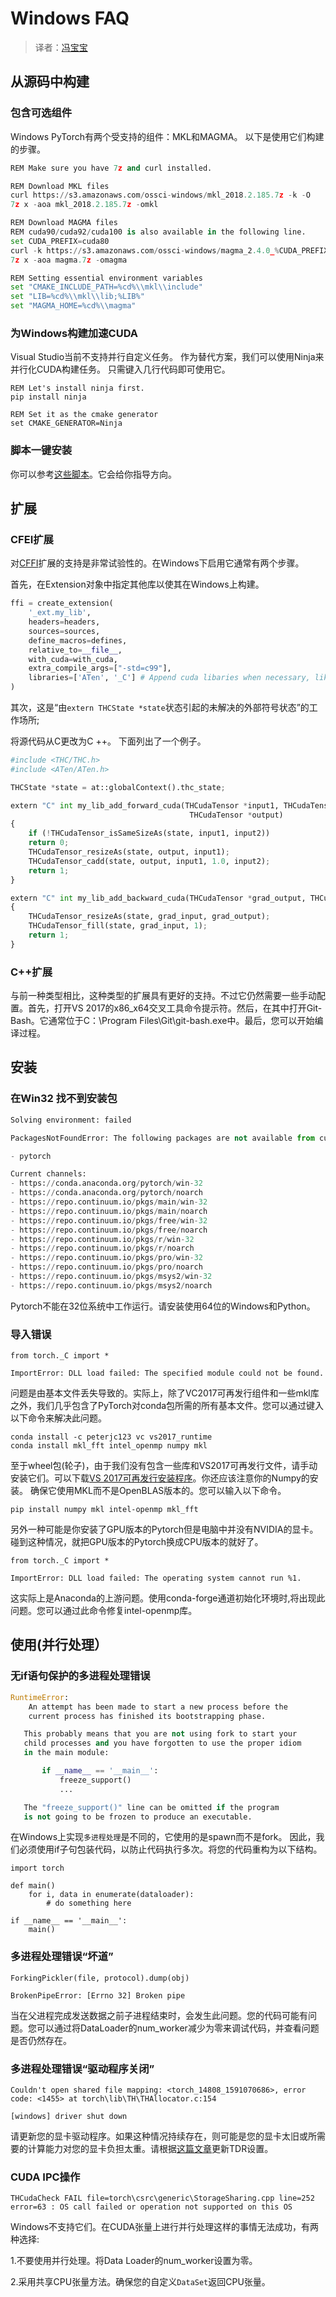 


# Windows FAQ  

> 译者：[冯宝宝](https://github.com/PEGASUS1993)

## 从源码中构建  

### 包含可选组件  

Windows PyTorch有两个受支持的组件：MKL和MAGMA。 以下是使用它们构建的步骤。  

```py
REM Make sure you have 7z and curl installed.

REM Download MKL files
curl https://s3.amazonaws.com/ossci-windows/mkl_2018.2.185.7z -k -O
7z x -aoa mkl_2018.2.185.7z -omkl

REM Download MAGMA files
REM cuda90/cuda92/cuda100 is also available in the following line.
set CUDA_PREFIX=cuda80
curl -k https://s3.amazonaws.com/ossci-windows/magma_2.4.0_%CUDA_PREFIX%_release.7z -o magma.7z
7z x -aoa magma.7z -omagma

REM Setting essential environment variables
set "CMAKE_INCLUDE_PATH=%cd%\\mkl\\include"
set "LIB=%cd%\\mkl\\lib;%LIB%"
set "MAGMA_HOME=%cd%\\magma"

```

### 为Windows构建加速CUDA  

Visual Studio当前不支持并行自定义任务。 作为替代方案，我们可以使用Ninja来并行化CUDA构建任务。 只需键入几行代码即可使用它。 

```
REM Let's install ninja first.
pip install ninja

REM Set it as the cmake generator
set CMAKE_GENERATOR=Ninja  
``` 

### 脚本一键安装  

你可以参考[这些脚本](https://github.com/peterjc123/pytorch-scripts)。它会给你指导方向。  

## 扩展 

### CFEI扩展  

对[CFFI](https://cffi.readthedocs.io/en/latest/)扩展的支持是非常试验性的。在Windows下启用它通常有两个步骤。

首先，在Extension对象中指定其他库以使其在Windows上构建。   

```py
ffi = create_extension(
    '_ext.my_lib',
    headers=headers,
    sources=sources,
    define_macros=defines,
    relative_to=__file__,
    with_cuda=with_cuda,
    extra_compile_args=["-std=c99"],
    libraries=['ATen', '_C'] # Append cuda libaries when necessary, like cudart
)

```  
其次，这是“由`extern THCState *state`状态引起的未解决的外部符号状态”的工作场所;

将源代码从C更改为C ++。 下面列出了一个例子。 

```py
#include <THC/THC.h>
#include <ATen/ATen.h>

THCState *state = at::globalContext().thc_state;

extern "C" int my_lib_add_forward_cuda(THCudaTensor *input1, THCudaTensor *input2,
                                        THCudaTensor *output)
{
    if (!THCudaTensor_isSameSizeAs(state, input1, input2))
    return 0;
    THCudaTensor_resizeAs(state, output, input1);
    THCudaTensor_cadd(state, output, input1, 1.0, input2);
    return 1;
}

extern "C" int my_lib_add_backward_cuda(THCudaTensor *grad_output, THCudaTensor *grad_input)
{
    THCudaTensor_resizeAs(state, grad_input, grad_output);
    THCudaTensor_fill(state, grad_input, 1);
    return 1;
}

```  

### C++扩展  

与前一种类型相比，这种类型的扩展具有更好的支持。不过它仍然需要一些手动配置。首先，打开VS 2017的x86_x64交叉工具命令提示符。然后，在其中打开Git-Bash。它通常位于C：\Program Files\Git\git-bash.exe中。最后，您可以开始编译过程。  

## 安装  

### 在Win32 找不到安装包  

```py
Solving environment: failed

PackagesNotFoundError: The following packages are not available from current channels:

- pytorch

Current channels:
- https://conda.anaconda.org/pytorch/win-32
- https://conda.anaconda.org/pytorch/noarch
- https://repo.continuum.io/pkgs/main/win-32
- https://repo.continuum.io/pkgs/main/noarch
- https://repo.continuum.io/pkgs/free/win-32
- https://repo.continuum.io/pkgs/free/noarch
- https://repo.continuum.io/pkgs/r/win-32
- https://repo.continuum.io/pkgs/r/noarch
- https://repo.continuum.io/pkgs/pro/win-32
- https://repo.continuum.io/pkgs/pro/noarch
- https://repo.continuum.io/pkgs/msys2/win-32
- https://repo.continuum.io/pkgs/msys2/noarch

```
Pytorch不能在32位系统中工作运行。请安装使用64位的Windows和Python。  

### 导入错误  

```
from torch._C import *

ImportError: DLL load failed: The specified module could not be found.
```

问题是由基本文件丢失导致的。实际上，除了VC2017可再发行组件和一些mkl库之外，我们几乎包含了PyTorch对conda包所需的所有基本文件。您可以通过键入以下命令来解决此问题。

```
conda install -c peterjc123 vc vs2017_runtime
conda install mkl_fft intel_openmp numpy mkl
```

至于wheel包(轮子)，由于我们没有包含一些库和VS2017可再发行文件，请手动安装它们。可以下载[VS 2017可再发行安装程序]((https://aka.ms/vs/15/release/VC_redist.x64.exe))。你还应该注意你的Numpy的安装。 确保它使用MKL而不是OpenBLAS版本的。您可以输入以下命令。  

```
pip install numpy mkl intel-openmp mkl_fft
```  

另外一种可能是你安装了GPU版本的Pytorch但是电脑中并没有NVIDIA的显卡。碰到这种情况，就把GPU版本的Pytorch换成CPU版本的就好了。  


```
from torch._C import *

ImportError: DLL load failed: The operating system cannot run %1.
```

这实际上是Anaconda的上游问题。使用conda-forge通道初始化环境时,将出现此问题。您可以通过此命令修复intel-openmp库。  

## 使用(并行处理）  

### 无if语句保护的多进程处理错误  

```py
RuntimeError:
    An attempt has been made to start a new process before the
    current process has finished its bootstrapping phase.

   This probably means that you are not using fork to start your
   child processes and you have forgotten to use the proper idiom
   in the main module:

       if __name__ == '__main__':
           freeze_support()
           ...

   The "freeze_support()" line can be omitted if the program
   is not going to be frozen to produce an executable.

```  

在Windows上实现`多进程处理`是不同的，它使用的是spawn而不是fork。 因此，我们必须使用if子句包装代码，以防止代码执行多次。将您的代码重构为以下结构。 

```
import torch

def main()
    for i, data in enumerate(dataloader):
        # do something here

if __name__ == '__main__':
    main()
```

### 多进程处理错误“坏道”  

```
ForkingPickler(file, protocol).dump(obj)

BrokenPipeError: [Errno 32] Broken pipe
```

当在父进程完成发送数据之前子进程结束时，会发生此问题。您的代码可能有问题。您可以通过将DataLoader的num_worker减少为零来调试代码，并查看问题是否仍然存在。  

### 多进程处理错误“驱动程序关闭”  

```
Couldn't open shared file mapping: <torch_14808_1591070686>, error code: <1455> at torch\lib\TH\THAllocator.c:154

[windows] driver shut down
```

请更新您的显卡驱动程序。如果这种情况持续存在，则可能是您的显卡太旧或所需要的计算能力对您的显卡负担太重。请根据[这篇文章]((https://www.pugetsystems.com/labs/hpc/Working-around-TDR-in-Windows-for-a-better-GPU-computing-experience-777/).)更新TDR设置。

### CUDA IPC操作  

```
THCudaCheck FAIL file=torch\csrc\generic\StorageSharing.cpp line=252 error=63 : OS call failed or operation not supported on this OS
```

Windows不支持它们。在CUDA张量上进行并行处理这样的事情无法成功，有两种选择:  

1\.不要使用并行处理。将Data Loader的num_worker设置为零。  

2\.采用共享CPU张量方法。确保您的自定义`DataSet`返回CPU张量。

